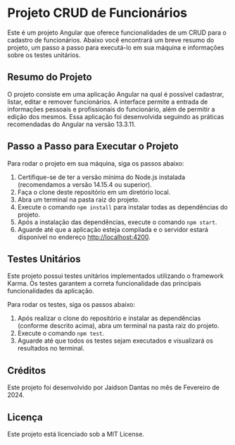 # Projeto CRUD de Funcionários

Este é um projeto Angular que oferece funcionalidades de um CRUD para o cadastro de funcionários. Abaixo você encontrará um breve resumo do projeto, um passo a passo para executá-lo em sua máquina e informações sobre os testes unitários.

## Resumo do Projeto

O projeto consiste em uma aplicação Angular na qual é possível cadastrar, listar, editar e remover funcionários. A interface permite a entrada de informações pessoais e profissionais do funcionário, além de permitir a edição dos mesmos. Essa aplicação foi desenvolvida seguindo as práticas recomendadas do Angular na versão 13.3.11.

## Passo a Passo para Executar o Projeto

Para rodar o projeto em sua máquina, siga os passos abaixo:

1. Certifique-se de ter a versão mínima do Node.js instalada (recomendamos a versão 14.15.4 ou superior).
2. Faça o clone deste repositório em um diretório local.
3. Abra um terminal na pasta raiz do projeto.
4. Execute o comando `npm install` para instalar todas as dependências do projeto.
5. Após a instalação das dependências, execute o comando `npm start`.
6. Aguarde até que a aplicação esteja compilada e o servidor estará disponível no endereço [http://localhost:4200](http://localhost:4200).

## Testes Unitários

Este projeto possui testes unitários implementados utilizando o framework Karma. Os testes garantem a correta funcionalidade das principais funcionalidades da aplicação.

Para rodar os testes, siga os passos abaixo:

1. Após realizar o clone do repositório e instalar as dependências (conforme descrito acima), abra um terminal na pasta raiz do projeto.
2. Execute o comando `npm test`.
3. Aguarde até que todos os testes sejam executados e visualizará os resultados no terminal.

## Créditos

Este projeto foi desenvolvido por Jaidson Dantas no mês de Fevereiro de 2024.

## Licença

Este projeto está licenciado sob a MIT License.
